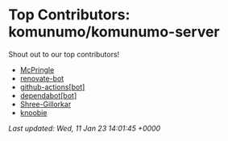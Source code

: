 # Top Contributors: komunumo/komunumo-server
Shout out to our top contributors!

- [McPringle](https://github.com/McPringle)
- [renovate-bot](https://github.com/renovate-bot)
- [github-actions[bot]](https://github.com/apps/github-actions)
- [dependabot[bot]](https://github.com/apps/dependabot)
- [Shree-Gillorkar](https://github.com/Shree-Gillorkar)
- [knoobie](https://github.com/knoobie)


_Last updated: Wed, 11 Jan 23 14:01:45 +0000_